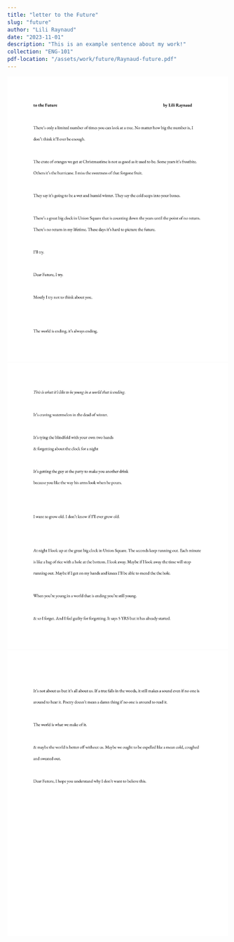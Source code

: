 ```yaml
---
title: "letter to the Future"
slug: "future"
author: "Lili Raynaud"
date: "2023-11-01"
description: "This is an example sentence about my work!"
collection: "ENG-101"
pdf-location: "/assets/work/future/Raynaud-future.pdf"
---
```


<img src="/assets/work/future/Raynaud-future-1.webp" class="vertical-image">
<img src="/assets/work/future/Raynaud-future-2.webp" class="vertical-image">
<img src="/assets/work/future/Raynaud-future-3.webp" class="vertical-image">